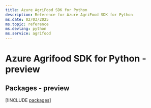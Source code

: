 ```yaml
---
title: Azure AgriFood SDK for Python
description: Reference for Azure AgriFood SDK for Python
ms.date: 02/03/2025
ms.topic: reference
ms.devlang: python
ms.service: agrifood
---
```

# Azure Agrifood SDK for Python - preview
## Packages - preview
[!INCLUDE [packages](agrifood-index.md)]